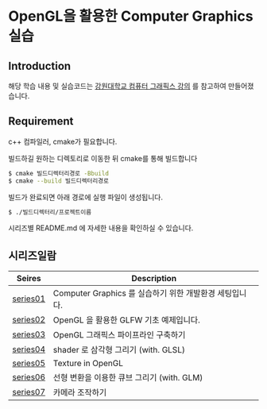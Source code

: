 # OpenGL을 활용한 Computer Graphics 실습

## Introduction

해당 학습 내용 및 실습코드는 [강원대학교 컴퓨터 그래픽스 강의](https://www.youtube.com/watch?v=kEAKvJKnvfA&list=PLvNHCGtd4kh_cYLKMP_E-jwF3YKpDP4hf&index=1) 를 참고하여 만들어졌습니다.

## Requirement

c++ 컴파일러, cmake가 필요합니다.

빌드하길 원하는 디렉토리로 이동한 뒤 cmake를 통해 빌드합니다

```bash
$ cmake 빌드디렉터리경로 -Bbuild
$ cmake --build 빌드디렉터리경로
```

빌드가 완료되면 아래 경로에 실행 파일이 생성됩니다.

```bash
$ ./빌드디렉터리/프로젝트이름
```

시리즈별 README.md 에 자세한 내용을 확인하실 수 있습니다.

## 시리즈일람

| Seires                                                                                | Description                                             |
| ------------------------------------------------------------------------------------- | ------------------------------------------------------- |
| [series01](https://github.com/kcwww/Computer-Graphics-with-OpenGL/tree/main/series01) | Computer Graphics 를 실습하기 위한 개발환경 세팅입니다. |
| [series02](https://www.chanwooyam.dev/series/computer-graphics/2IYzBkIto4h4tlnClmzU)  | OpenGL 을 활용한 GLFW 기초 예제입니다.                  |
| [series03](https://github.com/kcwww/Computer-Graphics-with-OpenGL/tree/main/series03) | OpenGL 그래픽스 파이프라인 구축하기                     |
| [series04](https://github.com/kcwww/Computer-Graphics-with-OpenGL/tree/main/series04) | shader 로 삼각형 그리기 (with. GLSL)                    |
| [series05](https://github.com/kcwww/Computer-Graphics-with-OpenGL/tree/main/series05) | Texture in OpenGL      |
| [series06](https://github.com/kcwww/Computer-Graphics-with-OpenGL/tree/main/series06) | 선형 변환을 이용한 큐브 그리기 (with. GLM)   |
| [series07](https://github.com/kcwww/Computer-Graphics-with-OpenGL/tree/main/series07) | 카메라 조작하기 |
